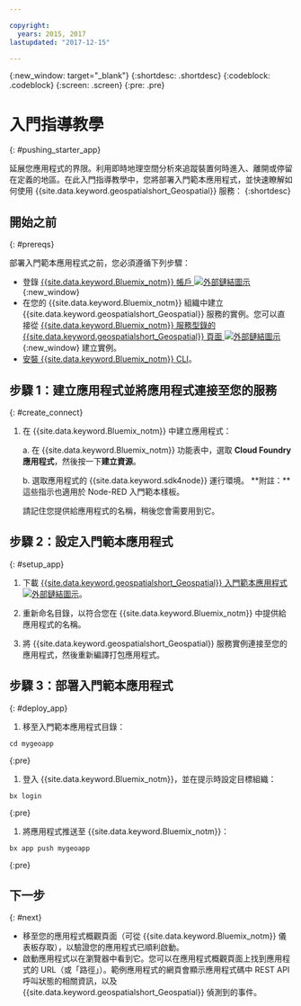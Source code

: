 ```yaml
---

copyright:
  years: 2015, 2017
lastupdated: "2017-12-15"

---
```


<!-- Attribute definitions -->
{:new_window: target="_blank"}
{:shortdesc: .shortdesc}
{:codeblock: .codeblock}
{:screen: .screen}
{:pre: .pre}

# 入門指導教學
{: #pushing_starter_app}

延展您應用程式的界限。利用即時地理空間分析來追蹤裝置何時進入、離開或停留在定義的地區。在此入門指導教學中，您將部署入門範本應用程式，並快速瞭解如何使用 {{site.data.keyword.geospatialshort_Geospatial}} 服務：
{:shortdesc}

## 開始之前
{: #prereqs}

部署入門範本應用程式之前，您必須遵循下列步驟：

* 登錄 [{{site.data.keyword.Bluemix_notm}} 帳戶 ![外部鏈結圖示](../../icons/launch-glyph.svg "外部鏈結圖示")](https://console.{DomainName}/registration){:new_window}
* 在您的 {{site.data.keyword.Bluemix_notm}} 組織中建立 {{site.data.keyword.geospatialshort_Geospatial}} 服務的實例。您可以直接從 [{{site.data.keyword.Bluemix_notm}} 服務型錄的 {{site.data.keyword.geospatialshort_Geospatial}} 頁面 ![外部鏈結圖示](../../icons/launch-glyph.svg "外部鏈結圖示")](https://console.{DomainName}/catalog/services/geospatial-analytics/){:new_window} 建立實例。  
* [安裝 {{site.data.keyword.Bluemix_notm}} CLI](https://console.bluemix.net/docs/cloud-platform/cli/reference/bluemix_cli/download_cli.html#download_install)。

## 步驟 1：建立應用程式並將應用程式連接至您的服務
{: #create_connect}

1. 在 {{site.data.keyword.Bluemix_notm}} 中建立應用程式：

    a. 在 {{site.data.keyword.Bluemix_notm}} 功能表中，選取 **Cloud Foundry 應用程式**，然後按一下**建立資源**。

    b. 選取應用程式的 {{site.data.keyword.sdk4node}} 運行環境。
    **附註：**這些指示也適用於 Node-RED 入門範本樣板。

      請記住您提供給應用程式的名稱，稍後您會需要用到它。

## 步驟 2：設定入門範本應用程式
{: #setup_app}

1. 下載 [{{site.data.keyword.geospatialshort_Geospatial}}  入門範本應用程式 ![外部鏈結圖示](../../icons/launch-glyph.svg "外部鏈結圖示")](https://developer.ibm.com/streamsdev/wp-content/uploads/sites/15/2017/09/geo-starter.zip)。

1. 重新命名目錄，以符合您在 {{site.data.keyword.Bluemix_notm}} 中提供給應用程式的名稱。
1. 將 {{site.data.keyword.geospatialshort_Geospatial}} 服務實例連接至您的應用程式，然後重新編譯打包應用程式。

## 步驟 3：部署入門範本應用程式
{: #deploy_app}

1. 移至入門範本應用程式目錄：
  <pre><code>cd mygeoapp</code></pre>
  {:pre}

1. 登入 {{site.data.keyword.Bluemix_notm}}，並在提示時設定目標組織：
  <pre><code>bx login</code></pre>
  {:pre}

1. 將應用程式推送至 {{site.data.keyword.Bluemix_notm}}：
  <pre><code>bx app push mygeoapp</code></pre>
  {:pre}

## 下一步
{: #next}

* 移至您的應用程式概觀頁面（可從 {{site.data.keyword.Bluemix_notm}} 儀表板存取），以驗證您的應用程式已順利啟動。
* 啟動應用程式以在瀏覽器中看到它。您可以在應用程式概觀頁面上找到應用程式的 URL（或「路徑」）。範例應用程式的網頁會顯示應用程式碼中 REST API 呼叫狀態的相關資訊，以及 {{site.data.keyword.geospatialshort_Geospatial}} 偵測到的事件。
